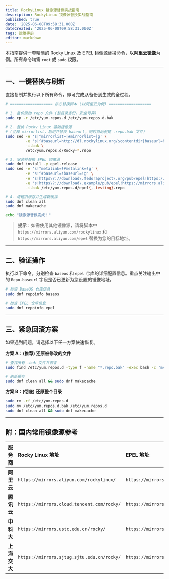 ```yaml
---
title: RockyLinux 镜像源替换实战指南
description: RockyLinux 镜像源替换实战指南
published: true
date: '2025-06-08T09:58:31.000Z'
dateCreated: '2025-06-08T09:58:31.000Z'
tags: 运维手册
editor: markdown
---
```


本指南提供一套精简的 Rocky Linux 及 EPEL 镜像源替换命令，以**阿里云镜像**为例。所有命令均需 `root` 或 `sudo` 权限。

<!-- more -->

---

## 一、一键替换与刷新

直接复制并执行以下所有命令，即可完成从备份到生效的全过程。

```bash
# =================== 核心替换脚本 (以阿里云为例) ===================

# 1. 备份原始 repo 文件 (整目录备份，安全可靠)
sudo cp -r /etc/yum.repos.d /etc/yum.repos.d.bak

# 2. 替换 Rocky Linux 基础镜像源
# (注释 mirrorlist，启用并替换 baseurl，同时自动创建 .repo.bak 文件)
sudo sed -e 's|^mirrorlist=|#mirrorlist=|g' \
         -e 's|^#baseurl=http://dl.rockylinux.org/$contentdir|baseurl=https://mirrors.aliyun.com/rockylinux|g' \
         -i.bak \
         /etc/yum.repos.d/Rocky-*.repo

# 3. 安装并替换 EPEL 镜像源
sudo dnf install -y epel-release
sudo sed -e 's!^metalink=!#metalink=!g' \
         -e 's!^#baseurl=!baseurl=!g' \
         -e 's!https\?://download\.fedoraproject\.org/pub/epel!https://mirrors.aliyun.com/epel!g' \
         -e 's!https\?://download\.example/pub/epel!https://mirrors.aliyun.com/epel!g' \
         -i.bak /etc/yum.repos.d/epel{,-testing}.repo

# 4. 清理旧缓存并生成新缓存
sudo dnf clean all
sudo dnf makecache

echo "镜像源替换完成！"
```

> **提示**：如需使用其他镜像源，请将脚本中 `https://mirrors.aliyun.com/rockylinux` 和 `https://mirrors.aliyun.com/epel` 替换为您的目标地址。

---

## 二、验证操作

执行以下命令，分别检查 `baseos` 和 `epel` 仓库的详细配置信息。重点关注输出中的 `Repo-baseurl` 字段是否已更新为您设置的镜像地址。

```bash
# 检查 BaseOS 仓库信息
sudo dnf repoinfo baseos

# 检查 EPEL 仓库信息
sudo dnf repoinfo epel
```

---

## 三、紧急回滚方案

如果遇到问题，请选择以下任一方案快速恢复。

**方案 A：(推荐) 还原被修改的文件**
```bash
# 查找所有 .bak 文件并恢复
sudo find /etc/yum.repos.d -type f -name "*.repo.bak" -exec bash -c 'mv "$1" "${1%.bak}"' _ {} \;

# 刷新缓存
sudo dnf clean all && sudo dnf makecache
```

**方案 B：(彻底) 还原整个目录**
```bash
sudo rm -rf /etc/yum.repos.d
sudo mv /etc/yum.repos.d.bak /etc/yum.repos.d
sudo dnf clean all && sudo dnf makecache
```

---

## 附：国内常用镜像源参考

| 服务商 | Rocky Linux 地址                            | EPEL 地址                                  |
| :----- | :------------------------------------------ | :----------------------------------------- |
| **阿里云** | `https://mirrors.aliyun.com/rockylinux/`    | `https://mirrors.aliyun.com/epel/`         |
| **腾讯云** | `https://mirrors.cloud.tencent.com/rocky/` | `https://mirrors.cloud.tencent.com/epel/`  |
| **中科大** | `https://mirrors.ustc.edu.cn/rocky/`        | `https://mirrors.ustc.edu.cn/epel/`        |
| **上海交大**| `https://mirrors.sjtug.sjtu.edu.cn/rocky/`  | `https://mirrors.sjtug.sjtu.edu.cn/epel/`  |